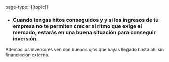 page-type:: [[topic]]
- ### Cuando tengas hitos conseguidos y y si los ingresos de tu empresa no te permiten crecer al ritmo que exige el mercado, estarás en una buena situación para conseguir inversión.

Además los inversores ven con buenos ojos que hayas llegado hasta ahí sin financiación externa.



